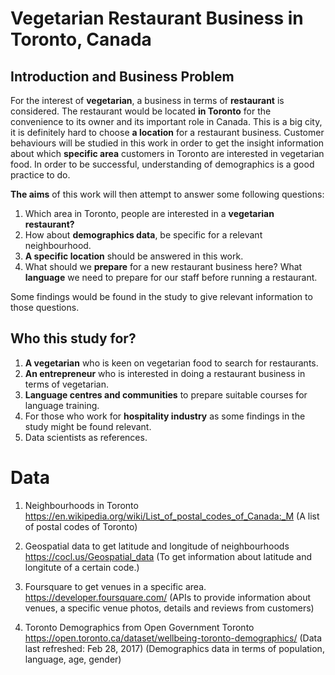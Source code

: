 # Vegetarian Restaurant Business in Toronto, Canada

## Introduction and Business Problem

For the interest of __vegetarian__, a business in terms of __restaurant__ is considered. The restaurant would be located __in Toronto__ for the convenience to its owner and its important role in Canada. This is a big city, it is definitely hard to choose __a location__ for a restaurant business. Customer behaviours will be studied in this work in order to get the insight information about which __specific area__ customers in Toronto are interested in vegetarian food. In order to be successful, understanding of demographics is a good practice to do. 

__The aims__ of this work will then attempt to answer some following questions:

1. Which area in Toronto, people are interested in a __vegetarian restaurant?__
1. How about __demographics data__, be specific for a relevant neighbourhood.
1. __A specific location__ should be answered in this work.
1. What should we __prepare__ for a new restaurant business here? What __language__ we need to prepare for our staff before running a restaurant.

Some findings would be found in the study to give relevant information to those questions.

## Who this study for?

1. __A vegetarian__ who is keen on vegetarian food to search for restaurants.
1. __An entrepreneur__ who is interested in doing a restaurant business in terms of vegetarian.
1. __Language centres and communities__ to prepare suitable courses for language training. 
1. For those who work for __hospitality industry__ as some findings in the study might be found relevant.
1. Data scientists as references.

# Data

1. Neighbourhoods in Toronto
https://en.wikipedia.org/wiki/List_of_postal_codes_of_Canada:_M (A list of postal codes of Toronto)

2. Geospatial data to get latitude and longitude of neighbourhoods
https://cocl.us/Geospatial_data (To get information about latitude and longitute of a certain code.)

3. Foursquare to get venues in a specific area. 
https://developer.foursquare.com/ (APIs to provide information about venues, a specific venue photos, details and reviews from customers)

4. Toronto Demographics from Open Government Toronto
https://open.toronto.ca/dataset/wellbeing-toronto-demographics/ (Data last refreshed: Feb 28, 2017) (Demographics data in terms of population, language, age, gender)
